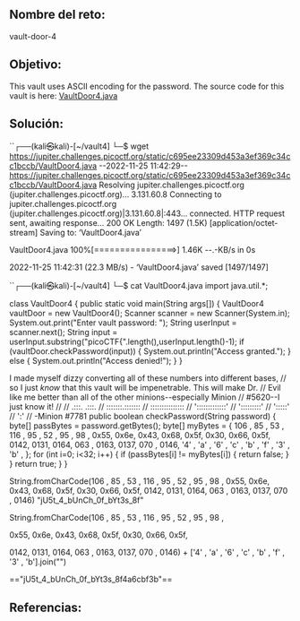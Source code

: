 ## Nombre del reto:
vault-door-4

## Objetivo:
This vault uses ASCII encoding for the password. The source code for this vault is here: [VaultDoor4.java](https://jupiter.challenges.picoctf.org/static/c695ee23309d453a3ef369c34cc1bccb/VaultDoor4.java)

## Solución:
``┌──(kali㉿kali)-[~/vault4]
└─$ wget https://jupiter.challenges.picoctf.org/static/c695ee23309d453a3ef369c34cc1bccb/VaultDoor4.java
--2022-11-25 11:42:29--  https://jupiter.challenges.picoctf.org/static/c695ee23309d453a3ef369c34cc1bccb/VaultDoor4.java
Resolving jupiter.challenges.picoctf.org (jupiter.challenges.picoctf.org)... 3.131.60.8
Connecting to jupiter.challenges.picoctf.org (jupiter.challenges.picoctf.org)|3.131.60.8|:443... connected.
HTTP request sent, awaiting response... 200 OK
Length: 1497 (1.5K) [application/octet-stream]
Saving to: ‘VaultDoor4.java’

VaultDoor4.java     100%[================>]   1.46K  --.-KB/s    in 0s      

2022-11-25 11:42:31 (22.3 MB/s) - ‘VaultDoor4.java’ saved [1497/1497]

                                                                             
``┌──(kali㉿kali)-[~/vault4]
└─$ cat VaultDoor4.java 
import java.util.*;

class VaultDoor4 {
    public static void main(String args[]) {
        VaultDoor4 vaultDoor = new VaultDoor4();
        Scanner scanner = new Scanner(System.in);
        System.out.print("Enter vault password: ");
        String userInput = scanner.next();
        String input = userInput.substring("picoCTF{".length(),userInput.length()-1);
        if (vaultDoor.checkPassword(input)) {
            System.out.println("Access granted.");
        } else {
            System.out.println("Access denied!");
        }
    }

I made myself dizzy converting all of these numbers into different bases,
    // so I just *know* that this vault will be impenetrable. This will make Dr.
    // Evil like me better than all of the other minions--especially Minion
    // #5620--I just know it!
    //
    //  .:::.   .:::.
    // :::::::.:::::::
    // :::::::::::::::
    // ':::::::::::::'
    //   ':::::::::'
    //     ':::::'
    //       ':'
    // -Minion #7781
    public boolean checkPassword(String password) {
        byte[] passBytes = password.getBytes();
        byte[] myBytes = {
            106 , 85  , 53  , 116 , 95  , 52  , 95  , 98  ,
            0x55, 0x6e, 0x43, 0x68, 0x5f, 0x30, 0x66, 0x5f,
            0142, 0131, 0164, 063 , 0163, 0137, 070 , 0146,
            '4' , 'a' , '6' , 'c' , 'b' , 'f' , '3' , 'b' ,
        };
        for (int i=0; i<32; i++) {
            if (passBytes[i] != myBytes[i]) {
                return false;
            }
        }
        return true;
    }
}

String.fromCharCode(106 , 85  , 53  , 116 , 95  , 52  , 95  , 98  ,
            0x55, 0x6e, 0x43, 0x68, 0x5f, 0x30, 0x66, 0x5f,
            0142, 0131, 0164, 063 , 0163, 0137, 070 , 0146)
"jU5t_4_bUnCh_0f_bYt3s_8f"

String.fromCharCode(106 , 85  , 53  , 116 , 95  , 52  , 95  , 98  ,

 0x55, 0x6e, 0x43, 0x68, 0x5f, 0x30, 0x66, 0x5f,

0142, 0131, 0164, 063 , 0163, 0137, 070 , 0146) + ['4' , 'a' , '6' , 'c' , 'b' , 'f' , '3' , 'b'].join("")

=="jU5t_4_bUnCh_0f_bYt3s_8f4a6cbf3b"==

## Referencias: